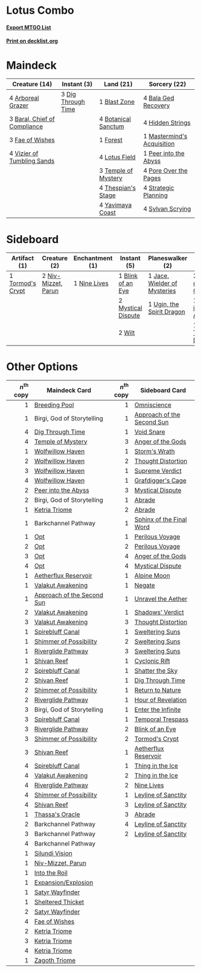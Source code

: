 # Lotus Combo

#### [Export MTGO List](../collection/Lotus%20Combo/Lotus%20Combo.txt)
#### [Print on decklist.org](http://decklist.org/?deckmain=4%09Arboreal%20Grazer%0A4%09Bala%20Ged%20Recovery%0A3%09Baral,%20Chief%20of%20Compliance%0A1%09Blast%20Zone%0A4%09Botanical%20Sanctum%0A3%09Dig%20Through%20Time%0A3%09Fae%20of%20Wishes%0A1%09Forest%0A4%09Hidden%20Strings%0A4%09Lotus%20Field%0A1%09Mastermind's%20Acquisition%0A1%09Peer%20into%20the%20Abyss%0A4%09Pore%20Over%20the%20Pages%0A4%09Strategic%20Planning%0A4%09Sylvan%20Scrying%0A3%09Temple%20of%20Mystery%0A4%09Thespian's%20Stage%0A4%09Vizier%20of%20Tumbling%20Sands%0A4%09Yavimaya%20Coast&deckside=2%09Anger%20of%20the%20Gods%0A1%09Blink%20of%20an%20Eye%0A1%09Jace,%20Wielder%20of%20Mysteries%0A2%09Mystical%20Dispute%0A1%09Nine%20Lives%0A2%09Niv-Mizzet,%20Parun%0A1%09Peer%20into%20the%20Abyss%0A1%09Thought%20Distortion%0A1%09Tormod's%20Crypt%0A1%09Ugin,%20the%20Spirit%20Dragon%0A2%09Wilt)
# Maindeck

|                                             Creature (14)                                             |                                         Instant (3)                                         |                                          Land (21)                                           |                                            Sorcery (22)                                             |
|-------------------------------------------------------------------------------------------------------|---------------------------------------------------------------------------------------------|----------------------------------------------------------------------------------------------|-----------------------------------------------------------------------------------------------------|
|4 [Arboreal Grazer](http://gatherer.wizards.com/Pages/Card/Details.aspx?multiverseid=461076)           |3 [Dig Through Time](http://gatherer.wizards.com/Pages/Card/Details.aspx?multiverseid=386518)|1 [Blast Zone](http://gatherer.wizards.com/Pages/Card/Details.aspx?multiverseid=461171)       |4 [Bala Ged Recovery](http://gatherer.wizards.com/Pages/Card/Details.aspx?multiverseid=491825)       |
|3 [Baral, Chief of Compliance](http://gatherer.wizards.com/Pages/Card/Details.aspx?multiverseid=423695)|                                                                                             |4 [Botanical Sanctum](http://gatherer.wizards.com/Pages/Card/Details.aspx?multiverseid=417817)|4 [Hidden Strings](http://gatherer.wizards.com/Pages/Card/Details.aspx?multiverseid=369021)          |
|3 [Fae of Wishes](http://gatherer.wizards.com/Pages/Card/Details.aspx?multiverseid=473006)             |                                                                                             |1 [Forest](http://gatherer.wizards.com/Pages/Card/Details.aspx?multiverseid=439860)           |1 [Mastermind's Acquisition](http://gatherer.wizards.com/Pages/Card/Details.aspx?multiverseid=439734)|
|4 [Vizier of Tumbling Sands](http://gatherer.wizards.com/Pages/Card/Details.aspx?multiverseid=426777)  |                                                                                             |4 [Lotus Field](http://gatherer.wizards.com/Pages/Card/Details.aspx?multiverseid=467003)      |1 [Peer into the Abyss](http://gatherer.wizards.com/Pages/Card/Details.aspx?multiverseid=485440)     |
|                                                                                                       |                                                                                             |3 [Temple of Mystery](http://gatherer.wizards.com/Pages/Card/Details.aspx?multiverseid=373571)|4 [Pore Over the Pages](http://gatherer.wizards.com/Pages/Card/Details.aspx?multiverseid=409604)     |
|                                                                                                       |                                                                                             |4 [Thespian's Stage](http://gatherer.wizards.com/Pages/Card/Details.aspx?multiverseid=366353) |4 [Strategic Planning](http://gatherer.wizards.com/Pages/Card/Details.aspx?multiverseid=376525)      |
|                                                                                                       |                                                                                             |4 [Yavimaya Coast](http://gatherer.wizards.com/Pages/Card/Details.aspx?multiverseid=129810)   |4 [Sylvan Scrying](http://gatherer.wizards.com/Pages/Card/Details.aspx?multiverseid=130513)          |


# Sideboard

|                                       Artifact (1)                                        |                                         Creature (2)                                         |                                    Enchantment (1)                                    |                                         Instant (5)                                         |                                           Planeswalker (2)                                            |                                          Sorcery (4)                                           |
|-------------------------------------------------------------------------------------------|----------------------------------------------------------------------------------------------|---------------------------------------------------------------------------------------|---------------------------------------------------------------------------------------------|-------------------------------------------------------------------------------------------------------|------------------------------------------------------------------------------------------------|
|1 [Tormod's Crypt](http://gatherer.wizards.com/Pages/Card/Details.aspx?multiverseid=389723)|2 [Niv-Mizzet, Parun](http://gatherer.wizards.com/Pages/Card/Details.aspx?multiverseid=452942)|1 [Nine Lives](http://gatherer.wizards.com/Pages/Card/Details.aspx?multiverseid=485351)|1 [Blink of an Eye](http://gatherer.wizards.com/Pages/Card/Details.aspx?multiverseid=442934) |1 [Jace, Wielder of Mysteries](http://gatherer.wizards.com/Pages/Card/Details.aspx?multiverseid=460981)|2 [Anger of the Gods](http://gatherer.wizards.com/Pages/Card/Details.aspx?multiverseid=438682)  |
|                                                                                           |                                                                                              |                                                                                       |2 [Mystical Dispute](http://gatherer.wizards.com/Pages/Card/Details.aspx?multiverseid=473020)|1 [Ugin, the Spirit Dragon](http://gatherer.wizards.com/Pages/Card/Details.aspx?multiverseid=391948)   |1 [Peer into the Abyss](http://gatherer.wizards.com/Pages/Card/Details.aspx?multiverseid=485440)|
|                                                                                           |                                                                                              |                                                                                       |2 [Wilt](http://gatherer.wizards.com/Pages/Card/Details.aspx?multiverseid=479696)            |                                                                                                       |1 [Thought Distortion](http://gatherer.wizards.com/Pages/Card/Details.aspx?multiverseid=466871) |


# Other Options

|*n*<sup>th</sup> copy|                                            Maindeck Card                                            |*n*<sup>th</sup> copy|                                           Sideboard Card                                            |
|--------------------:|-----------------------------------------------------------------------------------------------------|--------------------:|-----------------------------------------------------------------------------------------------------|
|                    1|[Breeding Pool](http://gatherer.wizards.com/Pages/Card/Details.aspx?multiverseid=97088)              |                    1|[Omniscience](http://gatherer.wizards.com/Pages/Card/Details.aspx?multiverseid=288937)               |
|                    1|Birgi, God of Storytelling                                                                           |                    1|[Approach of the Second Sun](http://gatherer.wizards.com/Pages/Card/Details.aspx?multiverseid=426706)|
|                    4|[Dig Through Time](http://gatherer.wizards.com/Pages/Card/Details.aspx?multiverseid=386518)          |                    1|[Void Snare](http://gatherer.wizards.com/Pages/Card/Details.aspx?multiverseid=383429)                |
|                    4|[Temple of Mystery](http://gatherer.wizards.com/Pages/Card/Details.aspx?multiverseid=373571)         |                    3|[Anger of the Gods](http://gatherer.wizards.com/Pages/Card/Details.aspx?multiverseid=438682)         |
|                    1|[Wolfwillow Haven](http://gatherer.wizards.com/Pages/Card/Details.aspx?multiverseid=476456)          |                    1|[Storm's Wrath](http://gatherer.wizards.com/Pages/Card/Details.aspx?multiverseid=476408)             |
|                    2|[Wolfwillow Haven](http://gatherer.wizards.com/Pages/Card/Details.aspx?multiverseid=476456)          |                    2|[Thought Distortion](http://gatherer.wizards.com/Pages/Card/Details.aspx?multiverseid=466871)        |
|                    3|[Wolfwillow Haven](http://gatherer.wizards.com/Pages/Card/Details.aspx?multiverseid=476456)          |                    1|[Supreme Verdict](http://gatherer.wizards.com/Pages/Card/Details.aspx?multiverseid=438776)           |
|                    4|[Wolfwillow Haven](http://gatherer.wizards.com/Pages/Card/Details.aspx?multiverseid=476456)          |                    1|[Grafdigger's Cage](http://gatherer.wizards.com/Pages/Card/Details.aspx?multiverseid=278452)         |
|                    2|[Peer into the Abyss](http://gatherer.wizards.com/Pages/Card/Details.aspx?multiverseid=485440)       |                    3|[Mystical Dispute](http://gatherer.wizards.com/Pages/Card/Details.aspx?multiverseid=473020)          |
|                    2|Birgi, God of Storytelling                                                                           |                    1|[Abrade](http://gatherer.wizards.com/Pages/Card/Details.aspx?multiverseid=430772)                    |
|                    1|[Ketria Triome](http://gatherer.wizards.com/Pages/Card/Details.aspx?multiverseid=479770)             |                    2|[Abrade](http://gatherer.wizards.com/Pages/Card/Details.aspx?multiverseid=430772)                    |
|                    1|Barkchannel Pathway                                                                                  |                    1|[Sphinx of the Final Word](http://gatherer.wizards.com/Pages/Card/Details.aspx?multiverseid=407573)  |
|                    1|[Opt](http://gatherer.wizards.com/Pages/Card/Details.aspx?multiverseid=442948)                       |                    1|[Perilous Voyage](http://gatherer.wizards.com/Pages/Card/Details.aspx?multiverseid=435219)           |
|                    2|[Opt](http://gatherer.wizards.com/Pages/Card/Details.aspx?multiverseid=442948)                       |                    2|[Perilous Voyage](http://gatherer.wizards.com/Pages/Card/Details.aspx?multiverseid=435219)           |
|                    3|[Opt](http://gatherer.wizards.com/Pages/Card/Details.aspx?multiverseid=442948)                       |                    4|[Anger of the Gods](http://gatherer.wizards.com/Pages/Card/Details.aspx?multiverseid=438682)         |
|                    4|[Opt](http://gatherer.wizards.com/Pages/Card/Details.aspx?multiverseid=442948)                       |                    4|[Mystical Dispute](http://gatherer.wizards.com/Pages/Card/Details.aspx?multiverseid=473020)          |
|                    1|[Aetherflux Reservoir](http://gatherer.wizards.com/Pages/Card/Details.aspx?multiverseid=417765)      |                    1|[Alpine Moon](http://gatherer.wizards.com/Pages/Card/Details.aspx?multiverseid=447264)               |
|                    1|[Valakut Awakening](http://gatherer.wizards.com/Pages/Card/Details.aspx?multiverseid=491818)         |                    1|[Negate](http://gatherer.wizards.com/Pages/Card/Details.aspx?multiverseid=423707)                    |
|                    1|[Approach of the Second Sun](http://gatherer.wizards.com/Pages/Card/Details.aspx?multiverseid=426706)|                    1|[Unravel the Aether](http://gatherer.wizards.com/Pages/Card/Details.aspx?multiverseid=378515)        |
|                    2|[Valakut Awakening](http://gatherer.wizards.com/Pages/Card/Details.aspx?multiverseid=491818)         |                    1|[Shadows' Verdict](http://gatherer.wizards.com/Pages/Card/Details.aspx?multiverseid=491762)          |
|                    3|[Valakut Awakening](http://gatherer.wizards.com/Pages/Card/Details.aspx?multiverseid=491818)         |                    3|[Thought Distortion](http://gatherer.wizards.com/Pages/Card/Details.aspx?multiverseid=466871)        |
|                    1|[Spirebluff Canal](http://gatherer.wizards.com/Pages/Card/Details.aspx?multiverseid=417822)          |                    1|[Sweltering Suns](http://gatherer.wizards.com/Pages/Card/Details.aspx?multiverseid=426851)           |
|                    1|[Shimmer of Possibility](http://gatherer.wizards.com/Pages/Card/Details.aspx?multiverseid=457195)    |                    2|[Sweltering Suns](http://gatherer.wizards.com/Pages/Card/Details.aspx?multiverseid=426851)           |
|                    1|[Riverglide Pathway](http://gatherer.wizards.com/Pages/Card/Details.aspx?multiverseid=491920)        |                    3|[Sweltering Suns](http://gatherer.wizards.com/Pages/Card/Details.aspx?multiverseid=426851)           |
|                    1|[Shivan Reef](http://gatherer.wizards.com/Pages/Card/Details.aspx?multiverseid=129731)               |                    1|[Cyclonic Rift](http://gatherer.wizards.com/Pages/Card/Details.aspx?multiverseid=389477)             |
|                    2|[Spirebluff Canal](http://gatherer.wizards.com/Pages/Card/Details.aspx?multiverseid=417822)          |                    1|[Shatter the Sky](http://gatherer.wizards.com/Pages/Card/Details.aspx?multiverseid=476288)           |
|                    2|[Shivan Reef](http://gatherer.wizards.com/Pages/Card/Details.aspx?multiverseid=129731)               |                    1|[Dig Through Time](http://gatherer.wizards.com/Pages/Card/Details.aspx?multiverseid=386518)          |
|                    2|[Shimmer of Possibility](http://gatherer.wizards.com/Pages/Card/Details.aspx?multiverseid=457195)    |                    1|[Return to Nature](http://gatherer.wizards.com/Pages/Card/Details.aspx?multiverseid=461102)          |
|                    2|[Riverglide Pathway](http://gatherer.wizards.com/Pages/Card/Details.aspx?multiverseid=491920)        |                    1|[Hour of Revelation](http://gatherer.wizards.com/Pages/Card/Details.aspx?multiverseid=430704)        |
|                    3|Birgi, God of Storytelling                                                                           |                    1|[Enter the Infinite](http://gatherer.wizards.com/Pages/Card/Details.aspx?multiverseid=366411)        |
|                    3|[Spirebluff Canal](http://gatherer.wizards.com/Pages/Card/Details.aspx?multiverseid=417822)          |                    1|[Temporal Trespass](http://gatherer.wizards.com/Pages/Card/Details.aspx?multiverseid=391939)         |
|                    3|[Riverglide Pathway](http://gatherer.wizards.com/Pages/Card/Details.aspx?multiverseid=491920)        |                    2|[Blink of an Eye](http://gatherer.wizards.com/Pages/Card/Details.aspx?multiverseid=442934)           |
|                    3|[Shimmer of Possibility](http://gatherer.wizards.com/Pages/Card/Details.aspx?multiverseid=457195)    |                    2|[Tormod's Crypt](http://gatherer.wizards.com/Pages/Card/Details.aspx?multiverseid=389723)            |
|                    3|[Shivan Reef](http://gatherer.wizards.com/Pages/Card/Details.aspx?multiverseid=129731)               |                    1|[Aetherflux Reservoir](http://gatherer.wizards.com/Pages/Card/Details.aspx?multiverseid=417765)      |
|                    4|[Spirebluff Canal](http://gatherer.wizards.com/Pages/Card/Details.aspx?multiverseid=417822)          |                    1|[Thing in the Ice](http://gatherer.wizards.com/Pages/Card/Details.aspx?multiverseid=409836)          |
|                    4|[Valakut Awakening](http://gatherer.wizards.com/Pages/Card/Details.aspx?multiverseid=491818)         |                    2|[Thing in the Ice](http://gatherer.wizards.com/Pages/Card/Details.aspx?multiverseid=409836)          |
|                    4|[Riverglide Pathway](http://gatherer.wizards.com/Pages/Card/Details.aspx?multiverseid=491920)        |                    2|[Nine Lives](http://gatherer.wizards.com/Pages/Card/Details.aspx?multiverseid=485351)                |
|                    4|[Shimmer of Possibility](http://gatherer.wizards.com/Pages/Card/Details.aspx?multiverseid=457195)    |                    1|[Leyline of Sanctity](http://gatherer.wizards.com/Pages/Card/Details.aspx?multiverseid=204993)       |
|                    4|[Shivan Reef](http://gatherer.wizards.com/Pages/Card/Details.aspx?multiverseid=129731)               |                    3|[Leyline of Sanctity](http://gatherer.wizards.com/Pages/Card/Details.aspx?multiverseid=204993)       |
|                    1|[Thassa's Oracle](http://gatherer.wizards.com/Pages/Card/Details.aspx?multiverseid=476324)           |                    3|[Abrade](http://gatherer.wizards.com/Pages/Card/Details.aspx?multiverseid=430772)                    |
|                    2|Barkchannel Pathway                                                                                  |                    4|[Leyline of Sanctity](http://gatherer.wizards.com/Pages/Card/Details.aspx?multiverseid=204993)       |
|                    3|Barkchannel Pathway                                                                                  |                    2|[Leyline of Sanctity](http://gatherer.wizards.com/Pages/Card/Details.aspx?multiverseid=204993)       |
|                    4|Barkchannel Pathway                                                                                  |                     |                                                                                                     |
|                    1|[Silundi Vision](http://gatherer.wizards.com/Pages/Card/Details.aspx?multiverseid=491711)            |                     |                                                                                                     |
|                    1|[Niv-Mizzet, Parun](http://gatherer.wizards.com/Pages/Card/Details.aspx?multiverseid=452942)         |                     |                                                                                                     |
|                    1|[Into the Roil](http://gatherer.wizards.com/Pages/Card/Details.aspx?multiverseid=389560)             |                     |                                                                                                     |
|                    1|[Expansion/Explosion](http://gatherer.wizards.com/Pages/Card/Details.aspx?multiverseid=452974)       |                     |                                                                                                     |
|                    1|[Satyr Wayfinder](http://gatherer.wizards.com/Pages/Card/Details.aspx?multiverseid=378508)           |                     |                                                                                                     |
|                    1|[Sheltered Thicket](http://gatherer.wizards.com/Pages/Card/Details.aspx?multiverseid=426950)         |                     |                                                                                                     |
|                    2|[Satyr Wayfinder](http://gatherer.wizards.com/Pages/Card/Details.aspx?multiverseid=378508)           |                     |                                                                                                     |
|                    4|[Fae of Wishes](http://gatherer.wizards.com/Pages/Card/Details.aspx?multiverseid=473006)             |                     |                                                                                                     |
|                    2|[Ketria Triome](http://gatherer.wizards.com/Pages/Card/Details.aspx?multiverseid=479770)             |                     |                                                                                                     |
|                    3|[Ketria Triome](http://gatherer.wizards.com/Pages/Card/Details.aspx?multiverseid=479770)             |                     |                                                                                                     |
|                    4|[Ketria Triome](http://gatherer.wizards.com/Pages/Card/Details.aspx?multiverseid=479770)             |                     |                                                                                                     |
|                    1|[Zagoth Triome](http://gatherer.wizards.com/Pages/Card/Details.aspx?multiverseid=479779)             |                     |                                                                                                     |

